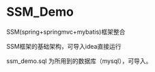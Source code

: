 # SSM_Demo
SSM(spring+springmvc+mybatis)框架整合

SSM框架的基础架构，可导入idea直接运行

ssm_demo.sql 为所用到的数据库（mysql），可导入。


